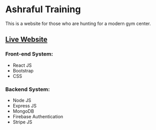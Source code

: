# Ashraful Training
This is a website for those who are hunting for a modern gym center.
## [Live Website](https://zealous-blackwell-ec7c97.netlify.app)

### Front-end System:
* React JS
* Bootstrap
* CSS

### Backend System:
* Node JS
* Express JS
* MongoDB
* Firebase Authentication
* Stripe JS